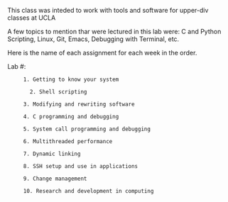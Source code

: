 This class was inteded to work with tools and software for upper-div classes at UCLA

A few topics to mention thar were lectured in this lab were: C and Python Scripting, Linux, Git, Emacs, Debugging with Terminal, etc.

Here is the name of each assignment for each week in the order.

Lab #:


	     1. Getting to know your system
      
           2. Shell scripting
       
	     3. Modifying and rewriting software
       
	     4. C programming and debugging
       
	     5. System call programming and debugging
       
	     6. Multithreaded performance
       
	     7. Dynamic linking
       
	     8. SSH setup and use in applications
       
	     9. Change management 
       
	     10. Research and development in computing 
